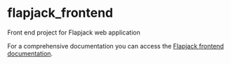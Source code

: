 # flapjack_frontend
Front end project for Flapjack web application

For a comprehensive documentation you can access the [Flapjack frontend documentation](https://github.com/SynBioUC/flapjack_frontend/blob/gh-pages/Flapjack_doc_frontend.pdf).
